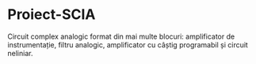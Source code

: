 # Proiect-SCIA
Circuit complex analogic format din mai multe blocuri: amplificator de instrumentație, filtru analogic, amplificator cu câștig programabil și circuit neliniar.
